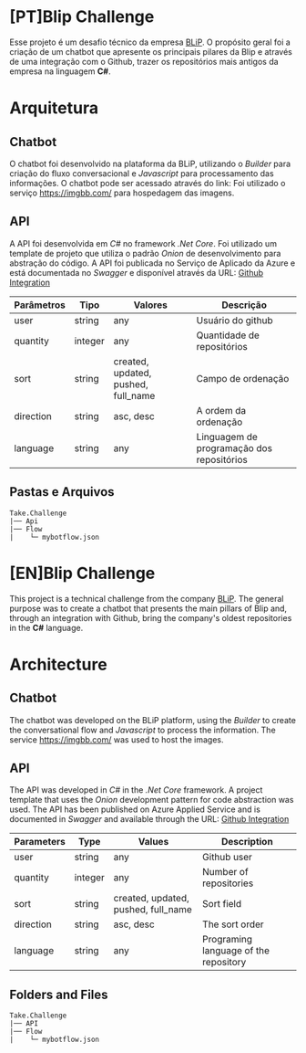 # [PT]Blip Challenge 
Esse projeto é um desafio técnico da empresa [BLiP](https://www.blip.ai). 
O propósito geral foi a criação de um chatbot que apresente os principais pilares da Blip e através de uma integração com o Github, trazer os repositórios mais antigos da empresa na linguagem **C#**.

# Arquitetura
## Chatbot
O chatbot foi desenvolvido na plataforma da BLiP, utilizando o *Builder* para criação do fluxo conversacional e *Javascript* para processamento das informações. O chatbot pode ser acessado através do link: 
Foi utilizado o serviço https://imgbb.com/ para hospedagem das imagens.

## API
A API foi desenvolvida em *C#* no framework *.Net Core*. Foi utilizado um template de projeto que utiliza o padrão *Onion* de desenvolvimento para abstração do código. 
A API foi publicada no Serviço de Aplicado da Azure e está documentada no *Swagger* e disponível através da URL: [Github Integration](https://githubintegration20230125124833.azurewebsites.net/)

| **Parâmetros** | **Tipo** |**Valores** | **Descrição** |
|--|--|--|--|
| user | string | any |Usuário do github  |
| quantity | integer | any | Quantidade de repositórios |
| sort | string | created, updated, pushed, full_name |Campo de ordenação |
| direction | string | asc, desc|A ordem da ordenação |
| language | string | any |Linguagem de programação dos repositórios  |


## Pastas e Arquivos
```
Take.Challenge
|── Api
|── Flow
|    └─ mybotflow.json
```

# [EN]Blip Challenge 
This project is a technical challenge from the company [BLiP](https://www.blip.ai).
The general purpose was to create a chatbot that presents the main pillars of Blip and, through an integration with Github, bring the company's oldest repositories in the **C#** language.

# Architecture
## Chatbot
The chatbot was developed on the BLiP platform, using the *Builder* to create the conversational flow and *Javascript* to process the information.
The service https://imgbb.com/ was used to host the images.

## API
The API was developed in *C#* in the *.Net Core* framework. A project template that uses the *Onion* development pattern for code abstraction was used.
The API has been published on Azure Applied Service and is documented in *Swagger* and available through the URL: [Github Integration](https://githubintegration20230125124833.azurewebsites.net/)

| **Parameters** | **Type** |**Values** | **Description** |
|--|--|--|--|
| user | string | any | Github user |
| quantity | integer | any | Number of repositories |
| sort | string | created, updated, pushed, full_name | Sort field |
| direction | string | asc, desc| The sort order |
| language | string | any |Programing language of the repository  |


## Folders and Files
```
Take.Challenge
|── API
|── Flow
|    └─ mybotflow.json
```
